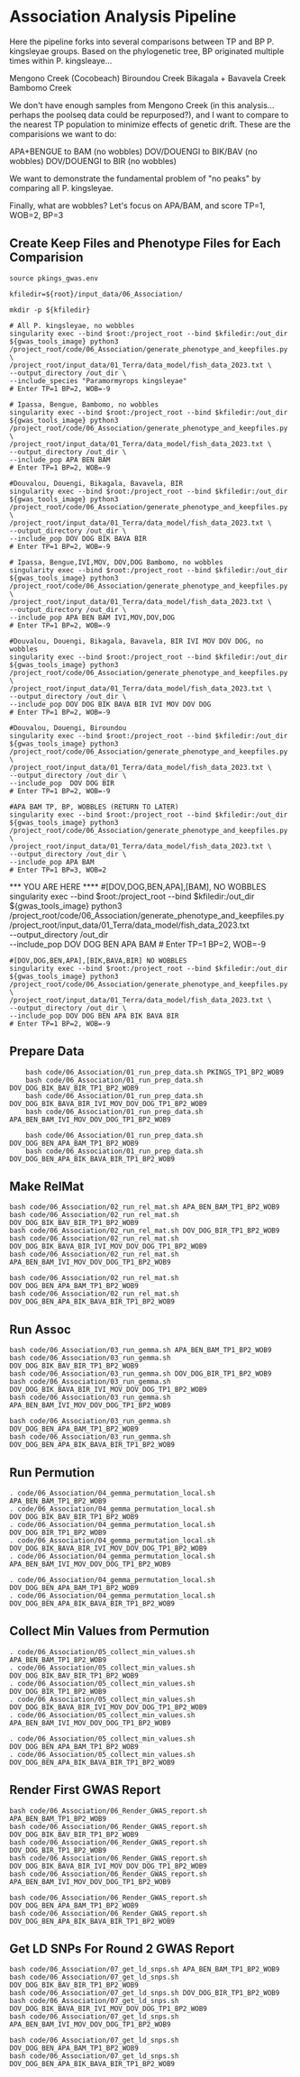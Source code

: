 # Association Analysis Pipeline

Here the pipeline forks into several comparisons between TP and BP P. kingsleyae groups.  Based on the phylogenetic tree, BP originated multiple times within P. kingsleaye...

Mengono Creek (Cocobeach)
Biroundou Creek
Bikagala + Bavavela Creek
Bambomo Creek

We don't have enough samples from Mengono Creek (in this analysis... perhaps the poolseq data could be repurposed?), and I want to compare to the nearest TP population to minimize effects of genetic drift.  These are the comparisions we want to do:

APA+BENGUE to BAM (no wobbles)
DOV/DOUENGI to BIK/BAV (no wobbles)
DOV/DOUENGI to BIR (no wobbles)

We want to demonstrate the fundamental problem of "no peaks" by comparing all P. kingsleyae.

Finally, what are wobbles?  Let's focus on APA/BAM, and score TP=1, WOB=2, BP=3


## Create Keep Files and Phenotype Files for Each Comparision

	source pkings_gwas.env

	kfiledir=${root}/input_data/06_Association/

	mkdir -p ${kfiledir}

	# All P. kingsleyae, no wobbles
	singularity exec --bind $root:/project_root --bind $kfiledir:/out_dir ${gwas_tools_image} python3 /project_root/code/06_Association/generate_phenotype_and_keepfiles.py \
	/project_root/input_data/01_Terra/data_model/fish_data_2023.txt \
	--output_directory /out_dir \
	--include_species "Paramormyrops kingsleyae"
	# Enter TP=1 BP=2, WOB=-9

	# Ipassa, Bengue, Bambomo, no wobbles
	singularity exec --bind $root:/project_root --bind $kfiledir:/out_dir ${gwas_tools_image} python3 /project_root/code/06_Association/generate_phenotype_and_keepfiles.py \
	/project_root/input_data/01_Terra/data_model/fish_data_2023.txt \
	--output_directory /out_dir \
	--include_pop APA BEN BAM
	# Enter TP=1 BP=2, WOB=-9

	#Douvalou, Douengi, Bikagala, Bavavela, BIR
	singularity exec --bind $root:/project_root --bind $kfiledir:/out_dir ${gwas_tools_image} python3 /project_root/code/06_Association/generate_phenotype_and_keepfiles.py \
	/project_root/input_data/01_Terra/data_model/fish_data_2023.txt \
	--output_directory /out_dir \
	--include_pop DOV DOG BIK BAVA BIR
	# Enter TP=1 BP=2, WOB=-9

	# Ipassa, Bengue,IVI,MOV, DOV,DOG Bambomo, no wobbles
	singularity exec --bind $root:/project_root --bind $kfiledir:/out_dir ${gwas_tools_image} python3 /project_root/code/06_Association/generate_phenotype_and_keepfiles.py \
	/project_root/input_data/01_Terra/data_model/fish_data_2023.txt \
	--output_directory /out_dir \
	--include_pop APA BEN BAM IVI,MOV,DOV,DOG
	# Enter TP=1 BP=2, WOB=-9

	#Douvalou, Douengi, Bikagala, Bavavela, BIR IVI MOV DOV DOG, no wobbles
	singularity exec --bind $root:/project_root --bind $kfiledir:/out_dir ${gwas_tools_image} python3 /project_root/code/06_Association/generate_phenotype_and_keepfiles.py \
	/project_root/input_data/01_Terra/data_model/fish_data_2023.txt \
	--output_directory /out_dir \
	--include_pop DOV DOG BIK BAVA BIR IVI MOV DOV DOG
	# Enter TP=1 BP=2, WOB=-9

	#Douvalou, Douengi, Biroundou
	singularity exec --bind $root:/project_root --bind $kfiledir:/out_dir ${gwas_tools_image} python3 /project_root/code/06_Association/generate_phenotype_and_keepfiles.py \
	/project_root/input_data/01_Terra/data_model/fish_data_2023.txt \
	--output_directory /out_dir \
	--include_pop  DOV DOG BIR
	# Enter TP=1 BP=2, WOB=-9

	#APA BAM TP, BP, WOBBLES (RETURN TO LATER)
	singularity exec --bind $root:/project_root --bind $kfiledir:/out_dir ${gwas_tools_image} python3 /project_root/code/06_Association/generate_phenotype_and_keepfiles.py \
	/project_root/input_data/01_Terra/data_model/fish_data_2023.txt \
	--output_directory /out_dir \
	--include_pop APA BAM
	# Enter TP=1 BP=3, WOB=2



*** YOU ARE HERE ****
	#[DOV,DOG,BEN,APA],[BAM], NO WOBBLES
	singularity exec --bind $root:/project_root --bind $kfiledir:/out_dir ${gwas_tools_image} python3 /project_root/code/06_Association/generate_phenotype_and_keepfiles.py \
	/project_root/input_data/01_Terra/data_model/fish_data_2023.txt \
	--output_directory /out_dir \
	--include_pop DOV DOG BEN APA BAM
	# Enter TP=1 BP=2, WOB=-9

	#[DOV,DOG,BEN,APA],[BIK,BAVA,BIR] NO WOBBLES
	singularity exec --bind $root:/project_root --bind $kfiledir:/out_dir ${gwas_tools_image} python3 /project_root/code/06_Association/generate_phenotype_and_keepfiles.py \
	/project_root/input_data/01_Terra/data_model/fish_data_2023.txt \
	--output_directory /out_dir \
	--include_pop DOV DOG BEN APA BIK BAVA BIR
	# Enter TP=1 BP=2, WOB=-9




## Prepare Data
		bash code/06_Association/01_run_prep_data.sh PKINGS_TP1_BP2_WOB9
		bash code/06_Association/01_run_prep_data.sh DOV_DOG_BIK_BAV_BIR_TP1_BP2_WOB9
		bash code/06_Association/01_run_prep_data.sh DOV_DOG_BIK_BAVA_BIR_IVI_MOV_DOV_DOG_TP1_BP2_WOB9
		bash code/06_Association/01_run_prep_data.sh APA_BEN_BAM_IVI_MOV_DOV_DOG_TP1_BP2_WOB9

		bash code/06_Association/01_run_prep_data.sh DOV_DOG_BEN_APA_BAM_TP1_BP2_WOB9
		bash code/06_Association/01_run_prep_data.sh DOV_DOG_BEN_APA_BIK_BAVA_BIR_TP1_BP2_WOB9


## Make RelMat
	bash code/06_Association/02_run_rel_mat.sh APA_BEN_BAM_TP1_BP2_WOB9
	bash code/06_Association/02_run_rel_mat.sh DOV_DOG_BIK_BAV_BIR_TP1_BP2_WOB9
	bash code/06_Association/02_run_rel_mat.sh DOV_DOG_BIR_TP1_BP2_WOB9
	bash code/06_Association/02_run_rel_mat.sh DOV_DOG_BIK_BAVA_BIR_IVI_MOV_DOV_DOG_TP1_BP2_WOB9
	bash code/06_Association/02_run_rel_mat.sh APA_BEN_BAM_IVI_MOV_DOV_DOG_TP1_BP2_WOB9

	bash code/06_Association/02_run_rel_mat.sh DOV_DOG_BEN_APA_BAM_TP1_BP2_WOB9
	bash code/06_Association/02_run_rel_mat.sh DOV_DOG_BEN_APA_BIK_BAVA_BIR_TP1_BP2_WOB9


## Run Assoc
	bash code/06_Association/03_run_gemma.sh APA_BEN_BAM_TP1_BP2_WOB9
	bash code/06_Association/03_run_gemma.sh DOV_DOG_BIK_BAV_BIR_TP1_BP2_WOB9
	bash code/06_Association/03_run_gemma.sh DOV_DOG_BIR_TP1_BP2_WOB9
	bash code/06_Association/03_run_gemma.sh DOV_DOG_BIK_BAVA_BIR_IVI_MOV_DOV_DOG_TP1_BP2_WOB9
	bash code/06_Association/03_run_gemma.sh APA_BEN_BAM_IVI_MOV_DOV_DOG_TP1_BP2_WOB9

	bash code/06_Association/03_run_gemma.sh DOV_DOG_BEN_APA_BAM_TP1_BP2_WOB9
	bash code/06_Association/03_run_gemma.sh DOV_DOG_BEN_APA_BIK_BAVA_BIR_TP1_BP2_WOB9


## Run Permution
	. code/06_Association/04_gemma_permutation_local.sh APA_BEN_BAM_TP1_BP2_WOB9
	. code/06_Association/04_gemma_permutation_local.sh DOV_DOG_BIK_BAV_BIR_TP1_BP2_WOB9
	. code/06_Association/04_gemma_permutation_local.sh DOV_DOG_BIR_TP1_BP2_WOB9
	. code/06_Association/04_gemma_permutation_local.sh DOV_DOG_BIK_BAVA_BIR_IVI_MOV_DOV_DOG_TP1_BP2_WOB9
	. code/06_Association/04_gemma_permutation_local.sh APA_BEN_BAM_IVI_MOV_DOV_DOG_TP1_BP2_WOB9

	. code/06_Association/04_gemma_permutation_local.sh DOV_DOG_BEN_APA_BAM_TP1_BP2_WOB9
	. code/06_Association/04_gemma_permutation_local.sh DOV_DOG_BEN_APA_BIK_BAVA_BIR_TP1_BP2_WOB9


## Collect Min Values from Permution
	. code/06_Association/05_collect_min_values.sh APA_BEN_BAM_TP1_BP2_WOB9
	. code/06_Association/05_collect_min_values.sh DOV_DOG_BIK_BAV_BIR_TP1_BP2_WOB9
	. code/06_Association/05_collect_min_values.sh DOV_DOG_BIR_TP1_BP2_WOB9
	. code/06_Association/05_collect_min_values.sh DOV_DOG_BIK_BAVA_BIR_IVI_MOV_DOV_DOG_TP1_BP2_WOB9
	. code/06_Association/05_collect_min_values.sh APA_BEN_BAM_IVI_MOV_DOV_DOG_TP1_BP2_WOB9

	. code/06_Association/05_collect_min_values.sh DOV_DOG_BEN_APA_BAM_TP1_BP2_WOB9
	. code/06_Association/05_collect_min_values.sh DOV_DOG_BEN_APA_BIK_BAVA_BIR_TP1_BP2_WOB9


## Render First GWAS Report
	bash code/06_Association/06_Render_GWAS_report.sh APA_BEN_BAM_TP1_BP2_WOB9
	bash code/06_Association/06_Render_GWAS_report.sh DOV_DOG_BIK_BAV_BIR_TP1_BP2_WOB9
	bash code/06_Association/06_Render_GWAS_report.sh DOV_DOG_BIR_TP1_BP2_WOB9
	bash code/06_Association/06_Render_GWAS_report.sh DOV_DOG_BIK_BAVA_BIR_IVI_MOV_DOV_DOG_TP1_BP2_WOB9
	bash code/06_Association/06_Render_GWAS_report.sh APA_BEN_BAM_IVI_MOV_DOV_DOG_TP1_BP2_WOB9

	bash code/06_Association/06_Render_GWAS_report.sh DOV_DOG_BEN_APA_BAM_TP1_BP2_WOB9
	bash code/06_Association/06_Render_GWAS_report.sh DOV_DOG_BEN_APA_BIK_BAVA_BIR_TP1_BP2_WOB9


## Get LD SNPs For Round 2 GWAS Report
	bash code/06_Association/07_get_ld_snps.sh APA_BEN_BAM_TP1_BP2_WOB9
	bash code/06_Association/07_get_ld_snps.sh DOV_DOG_BIK_BAV_BIR_TP1_BP2_WOB9
	bash code/06_Association/07_get_ld_snps.sh DOV_DOG_BIR_TP1_BP2_WOB9
	bash code/06_Association/07_get_ld_snps.sh DOV_DOG_BIK_BAVA_BIR_IVI_MOV_DOV_DOG_TP1_BP2_WOB9
	bash code/06_Association/07_get_ld_snps.sh APA_BEN_BAM_IVI_MOV_DOV_DOG_TP1_BP2_WOB9

	bash code/06_Association/07_get_ld_snps.sh DOV_DOG_BEN_APA_BAM_TP1_BP2_WOB9
	bash code/06_Association/07_get_ld_snps.sh DOV_DOG_BEN_APA_BIK_BAVA_BIR_TP1_BP2_WOB9
